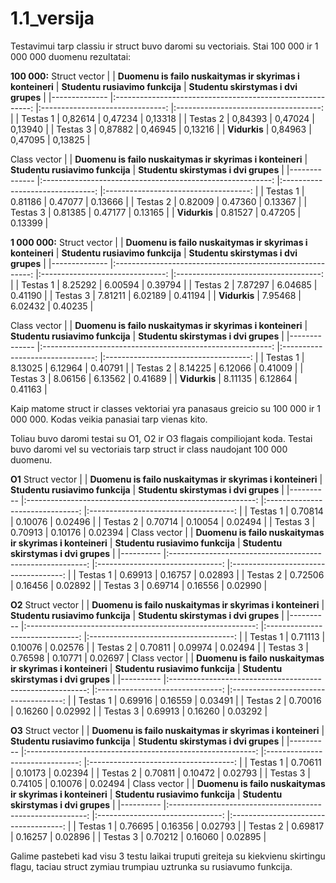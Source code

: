 # 1.1_versija

Testavimui tarp classiu ir struct buvo daromi su vectoriais. Stai 100 000 ir 1 000 000 duomenu rezultatai:

**100 000:**
Struct vector
|              	| **Duomenu is failo nuskaitymas ir skyrimas i konteineri** 	| **Studentu rusiavimo funkcija** 	| **Studentu skirstymas i dvi grupes** 	|
|--------------	|:---------------------------------------------------------:	|:-------------------------------:	|:------------------------------------:	|
| Testas 1     	|                                                   0,82614 	|                         0,47234 	|                              0,13318 	|
| Testas 2     	|                                                   0,84393 	|                         0,47024 	|                              0,13940 	|
| Testas 3     	|                                                   0,87882 	|                         0,46945 	|                              0,13216 	|
| **Vidurkis** 	|                                                   0,84963 	|                         0,47095 	|                              0,13825 	|

Class vector
|              	| **Duomenu is failo nuskaitymas ir skyrimas i konteineri** 	| **Studentu rusiavimo funkcija** 	| **Studentu skirstymas i dvi grupes** 	|
|--------------	|:---------------------------------------------------------:	|:-------------------------------:	|:------------------------------------:	|
| Testas 1     	|                                                   0.81186 	|                         0.47077 	|                              0.13666 	|
| Testas 2     	|                                                   0.82009 	|                         0.47360 	|                              0.13367 	|
| Testas 3     	|                                                   0.81385 	|                         0.47177 	|                              0.13165 	|
| **Vidurkis** 	|                                                   0.81527 	|                         0.47205 	|                              0.13399 	|

**1 000 000:**
Struct vector
|              	| **Duomenu is failo nuskaitymas ir skyrimas i konteineri** 	| **Studentu rusiavimo funkcija** 	| **Studentu skirstymas i dvi grupes** 	|
|--------------	|:---------------------------------------------------------:	|:-------------------------------:	|:------------------------------------:	|
| Testas 1     	|                                                    8.25292 	|                         6.00594 	|                              0.39794 	|
| Testas 2     	|                                                    7.87297 	|                         6.04685 	|                              0.41190 	|
| Testas 3     	|                                                    7.81211 	|                         6.02189 	|                              0.41194 	|
| **Vidurkis** 	|                                                    7.95468 	|                         6.02432 	|                              0.40235 	|

Class vector
|              	| **Duomenu is failo nuskaitymas ir skyrimas i konteineri** 	| **Studentu rusiavimo funkcija** 	| **Studentu skirstymas i dvi grupes** 	|
|--------------	|:---------------------------------------------------------:	|:-------------------------------:	|:------------------------------------:	|
| Testas 1     	|                                                   8.13025 	|                         6.12964 	|                              0.40791 	|
| Testas 2     	|                                                   8.14225 	|                         6.12066 	|                              0.41009 	|
| Testas 3     	|                                                   8.06156 	|                         6.13562 	|                              0.41689 	|
| **Vidurkis** 	|                                                   8.11135 	|                         6.12864 	|                              0.41163 	|

Kaip matome struct ir classes vektoriai yra panasaus greicio su 100 000 ir 1 000 000. Kodas veikia panasiai tarp vienas kito.

Toliau buvo daromi testai su O1, O2 ir O3 flagais compiliojant koda. Testai buvo daromi vel su vectoriais tarp struct ir class naudojant 100 000 duomenu.

**O1**
Struct vector
|          	| **Duomenu is failo nuskaitymas ir skyrimas i konteineri** 	| **Studentu rusiavimo funkcija** 	| **Studentu skirstymas i dvi grupes** 	|
|----------	|:---------------------------------------------------------:	|:-------------------------------:	|:------------------------------------:	|
| Testas 1 	|                                                   0.70814 	|                         0.10076 	|                              0.02496 	|
| Testas 2 	|                                                   0.70714 	|                         0.10054 	|                              0.02494 	|
| Testas 3 	|                                                   0.70913 	|                         0.10176 	|                              0.02394 	|
Class vector
|          	| **Duomenu is failo nuskaitymas ir skyrimas i konteineri** 	| **Studentu rusiavimo funkcija** 	| **Studentu skirstymas i dvi grupes** 	|
|----------	|:---------------------------------------------------------:	|:-------------------------------:	|:------------------------------------:	|
| Testas 1 	|                                                   0.69913 	|                         0.16757 	|                              0.02893 	|
| Testas 2 	|                                                   0.72506 	|                         0.16456 	|                              0.02892 	|
| Testas 3 	|                                                   0.69714 	|                         0.16556 	|                              0.02990 	|

**O2**
Struct vector
|          	| **Duomenu is failo nuskaitymas ir skyrimas i konteineri** 	| **Studentu rusiavimo funkcija** 	| **Studentu skirstymas i dvi grupes** 	|
|----------	|:---------------------------------------------------------:	|:-------------------------------:	|:------------------------------------:	|
| Testas 1 	|                                                   0.71113 	|                         0.10076 	|                              0.02576 	|
| Testas 2 	|                                                   0.70811 	|                         0.09974 	|                              0.02494 	|
| Testas 3 	|                                                   0.76598 	|                         0.10771 	|                              0.02697 	|
Class vector
|          	| **Duomenu is failo nuskaitymas ir skyrimas i konteineri** 	| **Studentu rusiavimo funkcija** 	| **Studentu skirstymas i dvi grupes** 	|
|----------	|:---------------------------------------------------------:	|:-------------------------------:	|:------------------------------------:	|
| Testas 1 	|                                                   0.69916 	|                         0.16559 	|                              0.03491 	|
| Testas 2 	|                                                   0.70016 	|                         0.16260 	|                              0.02992 	|
| Testas 3 	|                                                   0.69913 	|                         0.16260 	|                              0.03292 	|

**O3**
Struct vector
|          	| **Duomenu is failo nuskaitymas ir skyrimas i konteineri** 	| **Studentu rusiavimo funkcija** 	| **Studentu skirstymas i dvi grupes** 	|
|----------	|:---------------------------------------------------------:	|:-------------------------------:	|:------------------------------------:	|
| Testas 1 	|                                                   0.70611 	|                         0.10173 	|                              0.02394 	|
| Testas 2 	|                                                   0.70811 	|                         0.10472 	|                              0.02793 	|
| Testas 3 	|                                                   0.74105 	|                         0.10076 	|                              0.02494 	|
Class vector
|          	| **Duomenu is failo nuskaitymas ir skyrimas i konteineri** 	| **Studentu rusiavimo funkcija** 	| **Studentu skirstymas i dvi grupes** 	|
|----------	|:---------------------------------------------------------:	|:-------------------------------:	|:------------------------------------:	|
| Testas 1 	|                                                   0.76695 	|                         0.16356 	|                              0.02793 	|
| Testas 2 	|                                                   0.69817 	|                         0.16257 	|                              0.02896 	|
| Testas 3 	|                                                   0.70212 	|                         0.16060 	|                              0.02895 	|

Galime pastebeti kad visu 3 testu laikai truputi greiteja su kiekvienu skirtingu flagu, taciau struct zymiau trumpiau uztrunka su rusiavumo funkcija.
